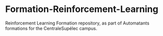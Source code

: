 # Formation-Reinforcement-Learning
Reinforcement Learning Formation repository, as part of Automatants formations for the CentraleSupélec campus.
